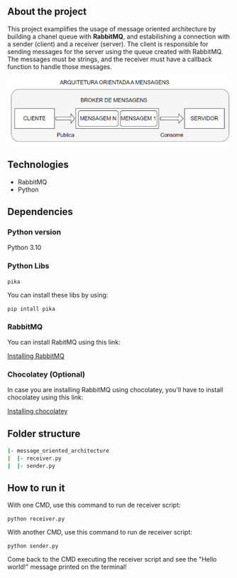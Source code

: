 ## About the project

This project examplifies the usage of message oriented architecture by building a chanel queue with **RabbitMQ**, and estabilishing a connection with a sender (client) and a receiver (server). The client is responsible for sending messages for the server using the queue created with RabbitMQ. The messages must be strings, and the receiver must have a callback function to handle those messages.

![Message oriented architecture diagram](../../images/mensageriaDiagramaIlustrativo.PNG)

## Technologies

- RabbitMQ
- Python

## Dependencies

### Python version

Python 3.10

### Python Libs

```
pika
```

You can install these libs by using:

```
pip intall pika
```

### RabbitMQ

You can install RabitMQ using this link:

[Installing RabbitMQ](https://www.rabbitmq.com/install-windows.html#installer)

### Chocolatey (Optional)

In case you are installing RabbitMQ using chocolatey, you'll have to install chocolatey using this link:

[Installing chocolatey](https://community.chocolatey.org/courses/installation/installing)

## Folder structure

```Bash
|- message_oriented_architecture
|  |- receiver.py
|  |- sender.py
```

## How to run it

With one CMD, use this command to run de receiver script:

```
python receiver.py
```

With another CMD, use this command to run de receiver script:

```
python sender.py
```

Come back to the CMD executing the receiver script and see the "Hello world!" message printed on the terminal!
